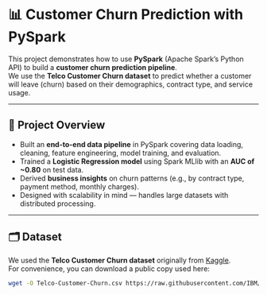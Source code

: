 # 📊 Customer Churn Prediction with PySpark

This project demonstrates how to use **PySpark** (Apache Spark’s Python API) to build a **customer churn prediction pipeline**.  
We use the **Telco Customer Churn dataset** to predict whether a customer will leave (churn) based on their demographics, contract type, and service usage.

---

## 🚀 Project Overview
- Built an **end-to-end data pipeline** in PySpark covering data loading, cleaning, feature engineering, model training, and evaluation.  
- Trained a **Logistic Regression model** using Spark MLlib with an **AUC of ~0.80** on test data.  
- Derived **business insights** on churn patterns (e.g., by contract type, payment method, monthly charges).  
- Designed with scalability in mind — handles large datasets with distributed processing.  

---

## 🗂 Dataset
We used the **Telco Customer Churn dataset** originally from [Kaggle](https://www.kaggle.com/blastchar/telco-customer-churn).  
For convenience, you can download a public copy used here:

```bash
wget -O Telco-Customer-Churn.csv https://raw.githubusercontent.com/IBM/telco-customer-churn-on-icp4d/master/data/Telco-Customer-Churn.csv
